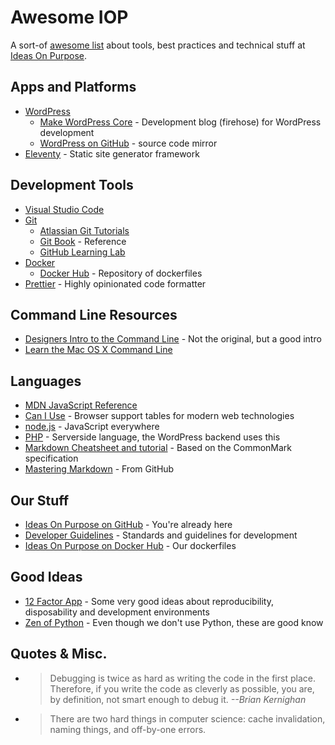 # Awesome IOP

A sort-of [awesome list](https://github.com/sindresorhus/awesome) about tools, best practices and technical stuff at [Ideas On Purpose](https://www.ideasonpurpose.com).

## Apps and Platforms

- [WordPress](https://wordpress.org/)
  - [Make WordPress Core](https://make.wordpress.org/core/) - Development blog (firehose) for WordPress development
  - [WordPress on GitHub]() - source code mirror
- [Eleventy](https://www.11ty.dev/) - Static site generator framework

## Development Tools

- [Visual Studio Code](https://code.visualstudio.com/)
- [Git](https://git-scm.com/)
  - [Atlassian Git Tutorials](https://www.atlassian.com/git/tutorials)
  - [Git Book](https://git-scm.com/book/en/v2) - Reference
  - [GitHub Learning Lab](https://lab.github.com/)
- [Docker](https://www.docker.com/)
  - [Docker Hub](https://hub.docker.com/) - Repository of dockerfiles
- [Prettier](https://prettier.io) - Highly opinionated code formatter

## Command Line Resources

- [Designers Intro to the Command Line](https://webdesign.tutsplus.com/articles/a-designers-introduction-to-the-command-line--webdesign-6358) - Not the original, but a good intro
- [Learn the Mac OS X Command Line](https://blog.teamtreehouse.com/introduction-to-the-mac-os-x-command-line)

## Languages

- [MDN JavaScript Reference](https://developer.mozilla.org/en-US/docs/Web/JavaScript/Reference)
- [Can I Use](https://caniuse.com/) - Browser support tables for modern web technologies
- [node.js](https://nodejs.org/) - JavaScript everywhere
- [PHP](https://www.php.net/manual/en/langref.php) - Serverside language, the WordPress backend uses this
- [Markdown Cheatsheet and tutorial](https://commonmark.org/help/) - Based on the CommonMark specification
- [Mastering Markdown](https://guides.github.com/features/mastering-markdown/) - From GitHub

## Our Stuff

- [Ideas On Purpose on GitHub](https://github.com/ideasonpurpose) - You're already here
- [Developer Guidelines](https://github.com/ideasonpurpose/developer-guidelines) - Standards and guidelines for development
- [Ideas On Purpose on Docker Hub](https://hub.docker.com/u/ideasonpurpose) - Our dockerfiles

## Good Ideas

- [12 Factor App](https://12factor.net/) - Some very good ideas about reproducibility, disposability and development environments
- [Zen of Python](http://www.thezenofpython.com/) - Even though we don't use Python, these are good know

## Quotes & Misc.

- > Debugging is twice as hard as writing the code in the first place. Therefore, if you write the code as cleverly as possible, you are, by definition, not smart enough to debug it. _--Brian Kernighan_
- > There are two hard things in computer science: cache invalidation, naming things, and off-by-one errors.
